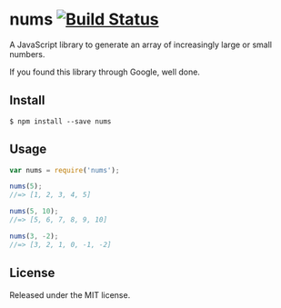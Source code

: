 # nums [![Build Status](https://travis-ci.org/callumacrae/nums.svg)](https://travis-ci.org/callumacrae/nums)

A JavaScript library to generate an array of increasingly large or small
numbers.

If you found this library through Google, well done.


## Install

```
$ npm install --save nums
```


## Usage

```js
var nums = require('nums');

nums(5);
//=> [1, 2, 3, 4, 5]

nums(5, 10);
//=> [5, 6, 7, 8, 9, 10]

nums(3, -2);
//=> [3, 2, 1, 0, -1, -2]
```


## License

Released under the MIT license.
